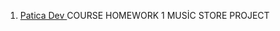 1) [Patica Dev ](https://academy.patika.dev/tr/courses/css/odev1) COURSE HOMEWORK 1 MUSİC STORE PROJECT
